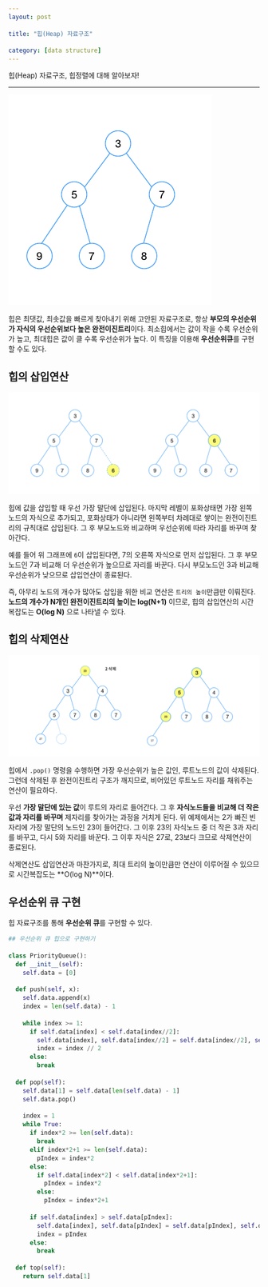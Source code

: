 ```yaml
---
layout: post

title: "힙(Heap) 자료구조"

category: [data structure]
---
```


힙(Heap) 자료구조, 힙정렬에 대해 알아보자!

---

![](/assets/images/heap.png)

힙은 최댓값, 최솟값을 빠르게 찾아내기 위해 고안된 자료구조로, 항상 **부모의 우선순위가 자식의 우선순위보다 높은 완전이진트리**이다. 최소힙에서는 값이 작을 수록 우선순위가 높고, 최대힙은 값이 클 수록 우선순위가 높다. 이 특징을 이용해 **우선순위큐**를 구현할 수도 있다.

## 힙의 삽입연산

![](/assets/images/heapInsert.png)

힙에 값을 삽입할 때 우선 가장 말단에 삽입된다. 마지막 레벨이 포화상태면 가장 왼쪽 노드의 자식으로 추가되고, 포화상태가 아니라면 왼쪽부터 차례대로 쌓이는 완전이진트리의 규칙대로 삽입된다. 그 후 부모노드와 비교하며 우선순위에 따라 자리를 바꾸며 찾아간다.

예를 들어 위 그래프에 `6`이 삽입된다면, 7의 오른쪽 자식으로 먼저 삽입된다. 그 후 부모노드인 7과 비교해 더 우선순위가 높으므로 자리를 바꾼다. 다시 부모노드인 3과 비교해 우선순위가 낮으므로 삽입연산이 종료된다.

즉, 아무리 노드의 개수가 많아도 삽입을 위한 비교 연산은 `트리의 높이`만큼만 이뤄진다. **노드의 개수가 N개인 완전이진트리의 높이는 log(N+1)** 이므로, 힙의 삽입연산의 시간복잡도는 **O(log N)** 으로 나타낼 수 있다.

## 힙의 삭제연산

![](/assets/images/heapPop.png)

힙에서 `.pop()` 명령을 수행하면 가장 우선순위가 높은 값인, 루트노드의 값이 삭제된다. 그런데 삭제된 후 완전이진트리 구조가 깨지므로, 비어있던 루트노드 자리를 채워주는 연산이 필요하다.

우선 **가장 말단에 있는 값**이 루트의 자리로 들어간다. 그 후 **자식노드들을 비교해 더 작은 값과 자리를 바꾸며** 제자리를 찾아가는 과정을 거치게 된다. 위 예제에서는 2가 빠진 빈 자리에 가장 말단의 노드인 23이 들어간다. 그 이후 23의 자식노드 중 더 작은 3과 자리를 바꾸고, 다시 5와 자리를 바꾼다. 그 이후 자식은 27로, 23보다 크므로 삭제연산이 종료된다.

삭제연산도 삽입연산과 마찬가지로, 최대 트리의 높이만큼만 연산이 이루어질 수 있으므로 시간복잡도는 **O(log N)**이다.

## 우선순위 큐 구현

힙 자료구조를 통해 **우선순위 큐**를 구현할 수 있다.

```python
## 우선순위 큐 힙으로 구현하기

class PriorityQueue():
  def __init__(self):
    self.data = [0]

  def push(self, x):
    self.data.append(x)
    index = len(self.data) - 1

    while index >= 1:
      if self.data[index] < self.data[index//2]:
        self.data[index], self.data[index//2] = self.data[index//2], self.data[index]
        index = index // 2
      else:
        break

  def pop(self):
    self.data[1] = self.data[len(self.data) - 1]
    self.data.pop()

    index = 1
    while True:
      if index*2 >= len(self.data):
        break
      elif index*2+1 >= len(self.data):
        pIndex = index*2
      else:
        if self.data[index*2] < self.data[index*2+1]:
          pIndex = index*2
        else:
          pIndex = index*2+1

      if self.data[index] > self.data[pIndex]:
        self.data[index], self.data[pIndex] = self.data[pIndex], self.data[index]
        index = pIndex
      else:
        break

  def top(self):
    return self.data[1]

```
